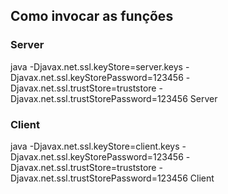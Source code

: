 
## Como invocar as funções

### Server

java -Djavax.net.ssl.keyStore=server.keys -Djavax.net.ssl.keyStorePassword=123456 -Djavax.net.ssl.trustStore=truststore -Djavax.net.ssl.trustStorePassword=123456 Server

### Client

java -Djavax.net.ssl.keyStore=client.keys -Djavax.net.ssl.keyStorePassword=123456 -Djavax.net.ssl.trustStore=truststore -Djavax.net.ssl.trustStorePassword=123456 Client
